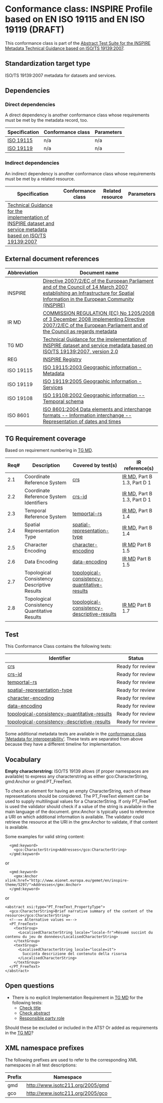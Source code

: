 # Conformance class: INSPIRE Profile based on EN ISO 19115 and EN ISO 19119 (DRAFT)

This conformance class is part of the [Abstract Test Suite for the INSPIRE Metadata Technical Guidance based on ISO/TS 19139:2007](http://inspire.ec.europa.eu/id/ats/metadata/2.0/2.0).

## Standardization target type

 ISO/TS 19139:2007 metadata for datasets and services.

## Dependencies

### Direct dependencies

A direct dependency is another conformance class whose requirements must be met by the metadata record, too.

| Specification | Conformance class | Parameters | 
| ------------- | ----------------- | ---------- |
| [ISO 19115](#ref_ISO_19115) | n/a | n/a |
| [ISO 19119](#ref_ISO_19119) | n/a | n/a |

### Indirect dependencies

An indirect dependency is another conformance class whose requirements must be met by a related resource.

| Specification | Conformance class | Related resource | Parameters |
| ------------- | ----------------- | ---------------- | ---------- |
| [Technical Guidance for the implementation of INSPIRE dataset and service metadata based on ISO/TS 19139:2007](#ref_TG_MD) |
 
## External document references

| Abbreviation | Document name                       |
| ------------ | ----------------------------------- |
| INSPIRE <a name="ref_INSPIRE"></a> | [Directive 2007/2/EC of the European Parliament and of the Council of 14 March 2007 establishing an Infrastructure for Spatial Information in the European Community (INSPIRE)](http://eur-lex.europa.eu/legal-content/EN/TXT/PDF/?uri=CELEX:32007L0002&from=EN)
| IR MD <a name="ref_IR_MD"></a> | [COMMISSION REGULATION (EC) No 1205/2008 of 3 December 2008 implementing Directive 2007/2/EC of the European Parliament and of the Council as regards metadata](http://eur-lex.europa.eu/LexUriServ/LexUriServ.do?uri=OJ:L:2008:326:0012:0030:EN:PDF)
| TG MD <a name="ref_TG_MD"></a> | [Technical Guidance for the implementation of INSPIRE dataset and service metadata based on ISO/TS 19139:2007, version 2.0](http://inspire.ec.europa.eu/file/1705/download?token=iSTwpRWd)
| REG <a name="ref_REG"></a> | [INSPIRE Registry](http://inspire.ec.europa.eu/registry/)
| ISO 19115 <a name="ref_ISO_19115"></a> | [ISO 19115:2003 Geographic information - Metadata](http://www.iso.org/iso/catalogue_detail.htm?csnumber=26020)
| ISO 19119 <a name="ref_ISO_19119"></a> | [ISO 19119:2005 Geographic information - Services](http://www.iso.org/iso/catalogue_detail.htm?csnumber=39890)
| ISO 19108 <a name="ref_ISO_19108"></a> | [ISO 19108:2002 Geographic information -- Temporal schema](http://www.iso.org/iso/catalogue_detail.htm?csnumber=26013)
| ISO 8601 <a name="ref_ISO_8601"></a> | [ISO 8601:2004 Data elements and interchange formats -- Information interchange -- Representation of dates and times](http://www.iso.org/iso/catalogue_detail?csnumber=40874)


## TG Requirement coverage

Based on requirement numbering in [TG MD](#ref_TG_MD).

| Req#   | Description                          | Covered by test(s)                 | IR reference(s)                  |
| ------ | ------------------------------------ | ---------------------------------- | -------------------------------- |
| 2.1      | Coordinate Reference System               | [crs](http://github.com/inspire-eu-validation/metadata/tree/2.0/2.0/isdss/crs) |[IR MD](#ref_IR_MD), Part B 1.3, Part D 1 |
| 2.2      | Coordinate Reference System Identifiers                  | [crs-id](http://github.com/inspire-eu-validation/metadata/tree/2.0/2.0/isdss/crs-id) |[IR MD](#ref_IR_MD), Part B 1.3, Part D 1  |
| 2.3      | Temporal Reference System    | [temportal-rs](http://github.com/inspire-eu-validation/metadata/tree/2.0/2.0/isdss/temportal-rs) |[IR MD](#ref_IR_MD), Part B 1.4 |
| 2.4      | Spatial Representation Type | [spatial-representation-type](http://github.com/inspire-eu-validation/metadata/tree/2.0/2.0/isdss/spatial-representation-type) | [IR MD](#ref_IR_MD), Part B 1.4 |
| 2.5      | Character Encoding | [character-encoding](http://github.com/inspire-eu-validation/metadata/tree/2.0/2.0/isdss/character-encoding)|[IR MD](#ref_IR_MD) Part B 1.5 |
| 2.6      | Data Encoding |[data-encoding](http://github.com/inspire-eu-validation/metadata/tree/2.0/2.0/isdss/data-encoding) | [IR MD](#ref_IR_MD) Part B 1.5 |
| 2.7      | Topological Consistency Descriptive Results     | [topological-consistency-quantitative-results](http://github.com/inspire-eu-validation/metadata/tree/2.0/2.0/isdss/topological-consistency-quantitative-results) | |
| 2.8      | Topological Consistency Quantitative Results        | [topological-consistency-descriptive-results](http://github.com/inspire-eu-validation/metadata/tree/2.0/2.0/isdss/topological-consistency-descriptive-results) |[IR MD](#ref_IR_MD) Part B 1.7 |

## Test

This Conformance Class contains the following tests:

| Identifier                                                        | Status   |
| ----------------------------------------------------------------- | -------- |
| [crs](http://github.com/inspire-eu-validation/metadata/tree/2.0/2.0/isdss/crs)           | Ready for review  |
| [crs-id](http://github.com/inspire-eu-validation/metadata/tree/2.0/2.0/isdss/crs-id)                   | Ready for review  |
| [temportal-rs](http://github.com/inspire-eu-validation/metadata/tree/2.0/2.0/isdss/temportal-rs)                   | Ready for review  |
| [spatial-representation-type](http://github.com/inspire-eu-validation/metadata/tree/2.0/2.0/isdss/spatial-representation-type) | Ready for review  |
| [character-encoding](http://github.com/inspire-eu-validation/metadata/tree/2.0/2.0/isdss/character-encoding)                   | Ready for review  |
| [data-encoding](http://github.com/inspire-eu-validation/metadata/tree/2.0/2.0/isdss/data-encoding)                 | Ready for review  |
| [topological-consistency-quantitative-results](http://github.com/inspire-eu-validation/metadata/tree/2.0/2.0/isdss/topological-consistency-quantitative-results)       | Ready for review  |
| [topological-consistency-descriptive-results](http://github.com/inspire-eu-validation/metadata/tree/2.0/2.0/isdss/topological-consistency-descriptive-results)                       | Ready for review  |

Some additional metadata tests are available in the [conformance class 'Metadata for interoperability'](http://inspire.ec.europa.eu/id/ats/data/3.0rc3/Metadata-for-interoperability). These tests are separated from above because they have a different timeline for implementation.

## Vocabulary

<a name="emptychar"></a>
**Empty characterstring:** ISO/TS 19139 allows (if proper namespaces are available) to express any characterstring as either gco:CharacterString, gmd:Anchor or gmd:PT_FreeText.

To check an element for having an empty CharacterString, each of these representations should be considered. The PT_FreeText element can be used to supply multilingual values for a CharacterString.
If only PT_FreeText is used the validator should check if a value of the string is available in the main language of the document. gmx:Anchor is typically used to reference a URI on which additional information is available.
The validator could retrieve the resource at the URI in the gmx:Anchor to validate, if that content is available.

Some examples for valid string content:
```
  <gmd:keyword>
    <gco:CharacterString>Addresses</gco:CharacterString>
  </gmd:keyword>
```
  or
```
  <gmd:keyword>
    <gmx:Anchor xlink:href="http://www.eionet.europa.eu/gemet/en/inspire-theme/5297/">Addresses</gmx:Anchor>
  </gmd:keyword>
```
  or
```  
<abstract xsi:type="PT_FreeText_PropertyType">
  <gco:CharacterString>Brief narrative summary of the content of the
resource</gco:CharacterString>
  <!--== Alternative values ==-->
  <PT_FreeText>
    <textGroup>
      <LocalisedCharacterString locale="locale-fr">Résumé succint du contenu du jeu de données</LocalisedCharacterString>
    </textGroup>
    <textGroup>
      <LocalisedCharacterString locale="locale=it">
        Succinta descrizione del contenuto della risorsa
      </LocalisedCharacterString>
    </textGroup>
  </PT_FreeText>
</abstract>
```

## Open questions

* There is no explicit Implementation Requirement in [TG MD](http://github.com/inspire-eu-validation/metadata/tree/2.0/2.0/isdss/README#ref_TG_MD) for the following tests:
  * [Check title](http://github.com/inspire-eu-validation/metadata/tree/2.0/2.0/isdss/title)
  * [Check abstract](http://github.com/inspire-eu-validation/metadata/tree/2.0/2.0/isdss/abstract)
  * [Responsible party role](http://github.com/inspire-eu-validation/metadata/tree/2.0/2.0/isdss/responsible-party-role)
  
Should these be excluded or included in the ATS? Or added as requirements in the [TG MD](#ref_TG_MD)?

## XML namespace prefixes <a name="namespaces"></a>

The following prefixes are used to refer to the corresponding XML namespaces in all test descriptions:

Prefix     | Namespace
---------- | -------------------------------------------------
gmd        | http://www.isotc211.org/2005/gmd
gco        | http://www.isotc211.org/2005/gco
